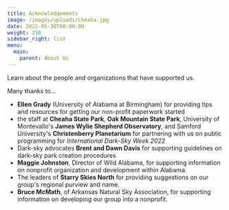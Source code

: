 ```yaml
---
title: Acknowledgements
image: /images/uploads/cheaha.jpg
date: 2022-05-30T00:00:00
weight: 250
sidebar_right: list
menu:
  main:
    parent: About Us
---
```

Learn about the people and organizations that have supported us.

Many thanks to...

* **Ellen Grady** (University of Alabama at Birmingham) for providing tips and resources for getting our non-profit paperwork started
* the staff at **Cheaha State Park**, **Oak Mountain State Park**, University of Montevallo's **James Wylie Shepherd Observatory**, and Samford University's **Christenberry Planetarium** for partnering with us on public programming for *International Dark-Sky Week 2022* 
* Dark-sky advocates **Brent and Dawn Davis** for supporting guidelines on dark-sky park creation procedures
* **Maggie Johnston**, Director of Wild Alabama, for supporting information on nonprofit organization and development within Alabama.
* The leaders of **Starry Skies North** for providing suggestions on our group's regional purview and name.
* **Bruce McMath**, of Arkansas Natural Sky Association, for supporting information on developing our group into a nonprofit.